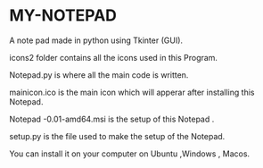 # MY-NOTEPAD
A note pad made in python using Tkinter (GUI).

icons2 folder contains all the icons used in this Program.

Notepad.py is where all the main code is written.

mainicon.ico is the main icon which will apperar after installing this Notepad.

Notepad -0.01-amd64.msi is the setup of this Notepad .

setup.py is the file used to make the setup of the Notepad.

You can install it on your computer on Ubuntu ,Windows , Macos.
